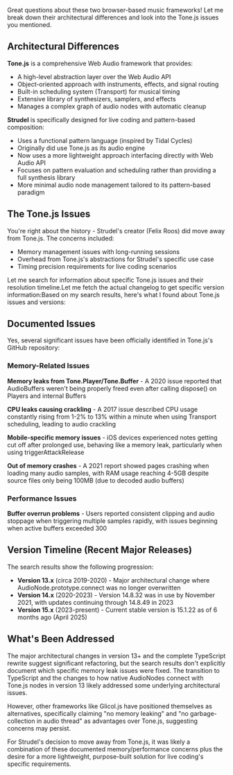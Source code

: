 Great questions about these two browser-based music frameworks! Let me break down their architectural differences and look into the Tone.js issues you mentioned.

## Architectural Differences

**Tone.js** is a comprehensive Web Audio framework that provides:
- A high-level abstraction layer over the Web Audio API
- Object-oriented approach with instruments, effects, and signal routing
- Built-in scheduling system (Transport) for musical timing
- Extensive library of synthesizers, samplers, and effects
- Manages a complex graph of audio nodes with automatic cleanup

**Strudel** is specifically designed for live coding and pattern-based composition:
- Uses a functional pattern language (inspired by Tidal Cycles)
- Originally did use Tone.js as its audio engine
- Now uses a more lightweight approach interfacing directly with Web Audio API
- Focuses on pattern evaluation and scheduling rather than providing a full synthesis library
- More minimal audio node management tailored to its pattern-based paradigm

## The Tone.js Issues

You're right about the history - Strudel's creator (Felix Roos) did move away from Tone.js. The concerns included:
- Memory management issues with long-running sessions
- Overhead from Tone.js's abstractions for Strudel's specific use case
- Timing precision requirements for live coding scenarios

Let me search for information about specific Tone.js issues and their resolution timeline.Let me fetch the actual changelog to get specific version information:Based on my search results, here's what I found about Tone.js issues and versions:

## Documented Issues

Yes, several significant issues have been officially identified in Tone.js's GitHub repository:

### Memory-Related Issues

**Memory leaks from Tone.Player/Tone.Buffer** - A 2020 issue reported that AudioBuffers weren't being properly freed even after calling dispose() on Players and internal Buffers

**CPU leaks causing crackling** - A 2017 issue described CPU usage constantly rising from 1-2% to 13% within a minute when using Transport scheduling, leading to audio crackling

**Mobile-specific memory issues** - iOS devices experienced notes getting cut off after prolonged use, behaving like a memory leak, particularly when using triggerAttackRelease

**Out of memory crashes** - A 2021 report showed pages crashing when loading many audio samples, with RAM usage reaching 4-5GB despite source files only being 100MB (due to decoded audio buffers)

### Performance Issues

**Buffer overrun problems** - Users reported consistent clipping and audio stoppage when triggering multiple samples rapidly, with issues beginning when active buffers exceeded 300

## Version Timeline (Recent Major Releases)

The search results show the following progression:

- **Version 13.x** (circa 2019-2020) - Major architectural change where AudioNode.prototype.connect was no longer overwritten
- **Version 14.x** (2020-2023) - Version 14.8.32 was in use by November 2021, with updates continuing through 14.8.49 in 2023
- **Version 15.x** (2023-present) - Current stable version is 15.1.22 as of 6 months ago (April 2025)

## What's Been Addressed

The major architectural changes in version 13+ and the complete TypeScript rewrite suggest significant refactoring, but the search results don't explicitly document which specific memory leak issues were fixed. The transition to TypeScript and the changes to how native AudioNodes connect with Tone.js nodes in version 13 likely addressed some underlying architectural issues.

However, other frameworks like Glicol.js have positioned themselves as alternatives, specifically claiming "no memory leaking" and "no garbage-collection in audio thread" as advantages over Tone.js, suggesting concerns may persist.

For Strudel's decision to move away from Tone.js, it was likely a combination of these documented memory/performance concerns plus the desire for a more lightweight, purpose-built solution for live coding's specific requirements.